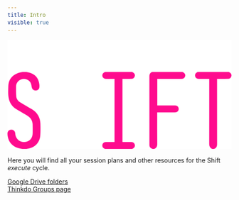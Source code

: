 ```yaml
---
title: Intro
visible: true
---
```


![](logo.svg)

Here you will find all your session plans and other resources for the Shift *execute* cycle.

[Google Drive folders](https://drive.google.com/drive/folders/0B6SPNNE1NyP3enBWSDk2bjBWazQ)  
[Thinkdo Groups page](http://groups.thinkdo.com.au/)